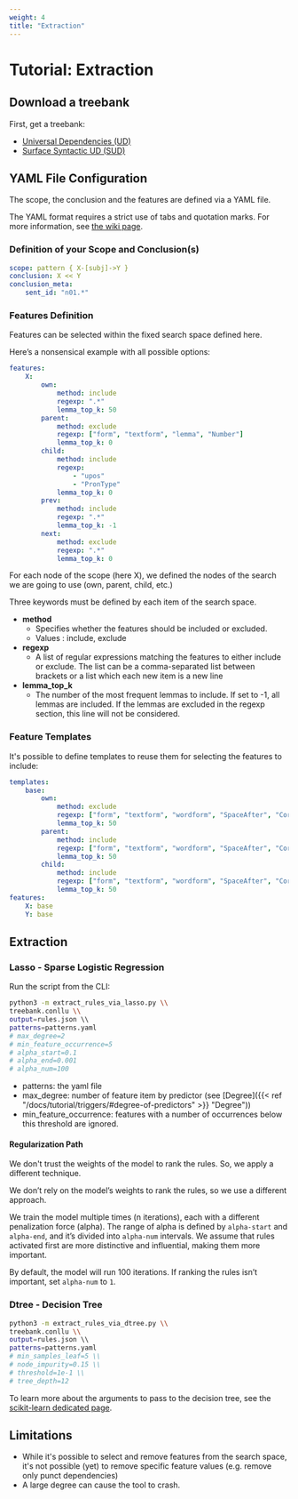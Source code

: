 ```yaml
---
weight: 4
title: "Extraction"
---
```


# Tutorial: Extraction

## Download a treebank
First, get a treebank:

- [Universal Dependencies (UD)](https://lindat.mff.cuni.cz/repository/xmlui/handle/11234/1-5787)
- [Surface Syntactic UD (SUD)](https://surfacesyntacticud.github.io/data/)

## YAML File Configuration

The scope, the conclusion and the features are defined via a YAML file.

The YAML format requires a strict use of tabs and quotation marks.
For more information, see [the wiki page](https://en.wikipedia.org/wiki/YAML).

###  Definition of your Scope and Conclusion(s)

```yaml
scope: pattern { X-[subj]->Y }
conclusion: X << Y
conclusion_meta:
    sent_id: "n01.*"
```

###  Features Definition

Features can be selected within the fixed search space defined here. 

Here’s a nonsensical example with all possible options:

```yaml
features:
    X:
        own:
            method: include
            regexp: ".*"
            lemma_top_k: 50
        parent:
            method: exclude
            regexp: ["form", "textform", "lemma", "Number"]
            lemma_top_k: 0
        child:
            method: include
            regexp:
                - "upos"
                - "PronType"
            lemma_top_k: 0
        prev:
            method: include
            regexp: ".*"
            lemma_top_k: -1
        next:
            method: exclude
            regexp: ".*"
            lemma_top_k: 0
```

For each node of the scope (here X), we defined the nodes of the search we are going to use (own, parent, child, etc.)

Three keywords must be defined by each item of the search space. 

- **method**
    - Specifies whether the features should be included or excluded.
    - Values : include, exclude
- **regexp**
    - A list of regular expressions matching the features to either include or exclude. The list can be a comma-separated list between brackets or a list which each new item is a new line
- **lemma_top_k**
    - The number of the most frequent lemmas to include. If set to -1, all lemmas are included. If the lemmas are excluded in the regexp section, this line will not be considered.

###  Feature Templates

It's possible to define templates to reuse them for selecting the features to include:

```yaml
templates:
    base:
        own:
            method: exclude
            regexp: ["form", "textform", "wordform", "SpaceAfter", "Correct.*"]
            lemma_top_k: 50
        parent:
            method: include
            regexp: ["form", "textform", "wordform", "SpaceAfter", "Correct.*"]
            lemma_top_k: 50
        child:
            method: include
            regexp: ["form", "textform", "wordform", "SpaceAfter", "Correct.*"]
            lemma_top_k: 50
features:
    X: base
    Y: base
```

## Extraction

### Lasso - Sparse Logistic Regression

Run the script from the CLI:

```bash
python3 -m extract_rules_via_lasso.py \\
treebank.conllu \\
output=rules.json \\
patterns=patterns.yaml
# max_degree=2
# min_feature_occurrence=5
# alpha_start=0.1
# alpha_end=0.001
# alpha_num=100
```
- patterns: the yaml file
- max_degree: number of feature item by predictor (see [Degree]({{< ref "/docs/tutorial/triggers/#degree-of-predictors" >}} "Degree"))
- min_feature_occurrence: features with a number of occurrences below this threshold are ignored.

#### Regularization Path

We don't trust the weights of the model to rank the rules. So, we apply a different technique. 

We don’t rely on the model’s weights to rank the rules, so we use a different approach.

We train the model multiple times (n iterations), each with a different penalization force (alpha). The range of alpha is defined by `alpha-start` and `alpha-end`, and it’s divided into `alpha-num` intervals. We assume that rules activated first are more distinctive and influential, making them more important.

By default, the model will run 100 iterations. If ranking the rules isn’t important, set `alpha-num` to `1`.

### Dtree - Decision Tree

```bash
python3 -m extract_rules_via_dtree.py \\
treebank.conllu \\
output=rules.json \\
patterns=patterns.yaml
# min_samples_leaf=5 \\
# node_impurity=0.15 \\
# threshold=1e-1 \\
# tree_depth=12
```
To learn more about the arguments to pass to the decision tree, see the [scikit-learn dedicated page](https://scikit-learn.org/stable/modules/generated/sklearn.tree.DecisionTreeClassifier.html#sklearn.tree.DecisionTreeClassifier).

## Limitations

- While it's possible to select and remove features from the search space, it's not possible (yet) to remove specific feature values (e.g. remove only punct dependencies)
- A large degree can cause the tool to crash. 